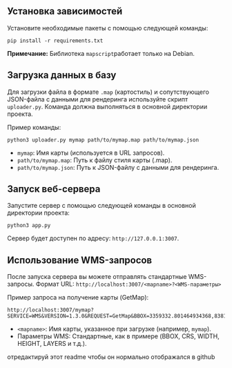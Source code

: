 ## Установка зависимостей
Установите необходимые пакеты с помощью следующей команды:

```
pip install -r requirements.txt
```

**Примечание:** Библиотека `mapscript`работает только на Debian.

## Загрузка данных в базу
Для загрузки файла в формате `.map` (картостиль) и сопутствующего JSON-файла с данными для рендеринга используйте скрипт `uploader.py`. Команда должна выполняться в основной директории проекта.

Пример команды:
```
python3 uploader.py mymap path/to/mymap.map path/to/mymap.json
```
- `mymap`: Имя карты (используется в URL запросов).
- `path/to/mymap.map`: Путь к файлу стиля карты (.map).
- `path/to/mymap.json`: Путь к JSON-файлу с данными для рендеринга.
## Запуск веб-сервера
Запустите сервер с помощью следующей команды в основной директории проекта:
```
python3 app.py
```
Сервер будет доступен по адресу: `http://127.0.0.1:3007`.

## Использование WMS-запросов
После запуска сервера вы можете отправлять стандартные WMS-запросы. Формат URL: `http://localhost:3007/<mapname>?<WMS-параметры>`

Пример запроса на получение карты (GetMap):
```
http://localhost:3007/mymap?SERVICE=WMS&VERSION=1.3.0&REQUEST=GetMap&BBOX=3359332.801464934368,8381615.12248637341,3377232.975584486965,8395864.989966142923&CRS=EPSG:3857&WIDTH=1016&HEIGHT=808&LAYERS=spb&STYLES=&FORMAT=image/png
```

- `<mapname>`: Имя карты, указанное при загрузке (например, `mymap`).
- Параметры WMS: Стандартные, как в примере (BBOX, CRS, WIDTH, HEIGHT, LAYERS и т.д.).


отредактируй этот readme чтобы он нормально отображался в github
